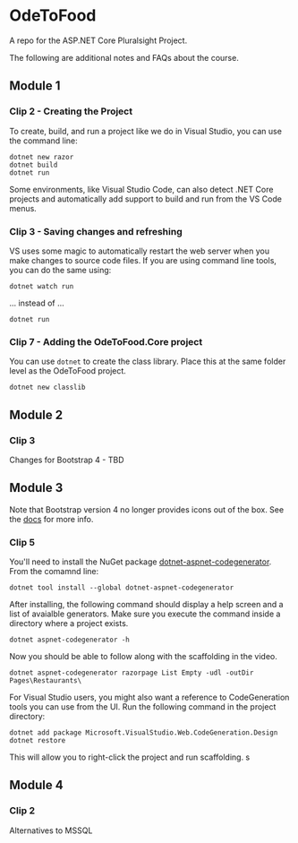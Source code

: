 # OdeToFood
A repo for the ASP.NET Core Pluralsight Project.

The following are additional notes and FAQs about the course. 

## Module 1

### Clip 2 - Creating the Project

To create, build, and run a project like we do in Visual Studio, you can use the command line:

```text
dotnet new razor
dotnet build
dotnet run
```

Some environments, like Visual Studio Code, can also detect .NET Core projects and automatically add support to build and run from the VS Code menus. 

### Clip 3 - Saving changes and refreshing

VS uses some magic to automatically restart the web server when you make changes to source code files. If you are using command line tools, you can do the same using:

`dotnet watch run`

... instead of ...

`dotnet run`

### Clip 7 - Adding the OdeToFood.Core project

You can use `dotnet` to create the class library. Place this at the same folder level as the OdeToFood project. 

```
dotnet new classlib
```

## Module 2

### Clip 3 

Changes for Bootstrap 4 - TBD

## Module 3

Note that Bootstrap version 4 no longer provides icons out of the box. See the [docs](https://getbootstrap.com/docs/4.0/extend/icons/) for more info. 

### Clip 5

You'll need to install the NuGet package [dotnet-aspnet-codegenerator](https://www.nuget.org/packages/dotnet-aspnet-codegenerator/). From the comamnd line:

```text
dotnet tool install --global dotnet-aspnet-codegenerator 
```

After installing, the following command should display a help screen and a list of avaialble generators. Make sure you execute the command inside a directory where a project exists.

```text
dotnet aspnet-codegenerator -h
```

Now you should be able to follow along with the scaffolding in the video.

```text
dotnet aspnet-codegenerator razorpage List Empty -udl -outDir Pages\Restaurants\
```

For Visual Studio users, you might also want a reference to CodeGeneration tools you can use from the UI. Run the following command in the project directory:

```text
dotnet add package Microsoft.VisualStudio.Web.CodeGeneration.Design
dotnet restore
```

This will allow you to right-click the project and run scaffolding. s

## Module 4

### Clip 2 

Alternatives to MSSQL 




